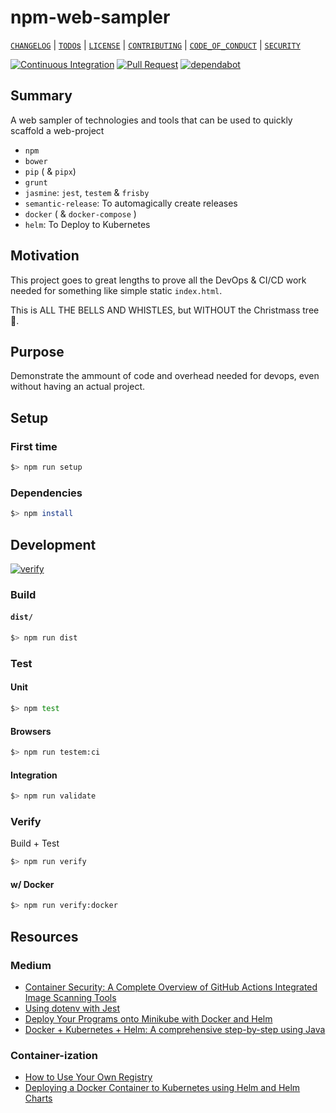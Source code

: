 # npm-web-sampler

[`CHANGELOG`](./CHANGELOG.md) | [`TODO`s](./TODO.md) | [`LICENSE`](./LICENSE.md) | [`CONTRIBUTING`](./CONTRIBUTING.md) | [`CODE_OF_CONDUCT`](./CODE_OF_CONDUCT.md) | [`SECURITY`](./SECURITY.md)

[![Continuous Integration](https://github.com/percebus/npm-web-sampler/actions/workflows/always.yml/badge.svg)](https://github.com/percebus/npm-web-sampler/actions/workflows/always.yml) [![Pull Request](https://github.com/percebus/npm-web-sampler/actions/workflows/pull_request.yml/badge.svg?event=pull_request)](https://github.com/percebus/npm-web-sampler/actions/workflows/pull_request.yml) [![dependabot](https://github.com/percebus/npm-web-sampler/actions/workflows/dependabot/dependabot-updates/badge.svg)](https://github.com/percebus/npm-web-sampler/actions/workflows/dependabot/dependabot-updates)

## Summary

A web sampler of technologies and tools that can be used to quickly scaffold a web-project

- `npm`
- `bower`
- `pip` ( & `pipx`)
- `grunt`
- `jasmine`: `jest`, `testem` & `frisby`
- `semantic-release`: To automagically create releases
- `docker` ( & `docker-compose` )
- `helm`: To Deploy to Kubernetes

## Motivation

This project goes to great lengths to prove all the DevOps & CI/CD work needed for something like simple static `index.html`.

This is ALL THE BELLS AND WHISTLES, but WITHOUT the Christmass tree 🎄.

## Purpose

Demonstrate the ammount of code and overhead needed for devops, even without having an actual project.

## Setup

### First time

```bash
$> npm run setup
```

### Dependencies

```bash
$> npm install
```

## Development

[![verify](https://github.com/percebus/npm-web-sampler/actions/workflows/always.yml/badge.svg)](https://github.com/percebus/npm-web-sampler/actions/workflows/always.yml)

### Build

#### `dist/`

```bash
$> npm run dist
```

### Test

#### Unit

```bash
$> npm test
```

#### Browsers

```bash
$> npm run testem:ci
```

#### Integration

```bash
$> npm run validate
```

### Verify

Build + Test

```bash
$> npm run verify
```

#### w/ Docker

```bash
$> npm run verify:docker
```

## Resources

### Medium

- [Container Security: A Complete Overview of GitHub Actions Integrated Image Scanning Tools](https://medium.com/@anshumaansingh10jan/container-security-a-complete-overview-of-github-actions-integrated-image-scanning-tools-832e6406ec23)
- [Using dotenv with Jest](https://lusbuab.medium.com/using-dotenv-with-jest-7e735b34e55f)
- [Deploy Your Programs onto Minikube with Docker and Helm](https://siweheee.medium.com/deploy-your-programs-onto-minikube-with-docker-and-helm-a68097e8d545)
- [Docker + Kubernetes + Helm: A comprehensive step-by-step using Java](https://ignaciocicero.medium.com/docker-kubernetes-helm-a-comprehensive-step-by-step-using-java-df83f6780d80)

### Container-ization

- [How to Use Your Own Registry](https://www.docker.com/blog/how-to-use-your-own-registry-2/)
- [Deploying a Docker Container to Kubernetes using Helm and Helm Charts](https://aahil13.hashnode.dev/deploying-a-docker-container-to-kubernetes-using-helm-and-helm-charts)
